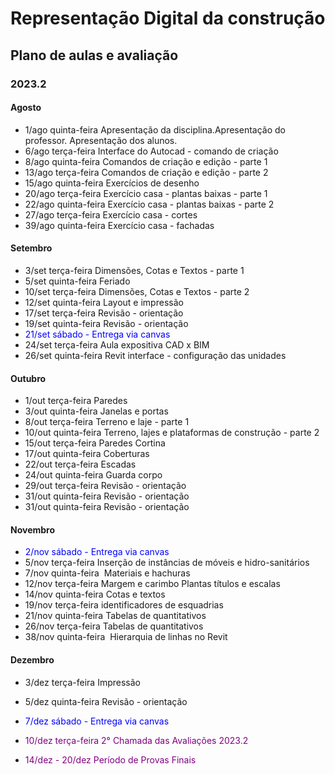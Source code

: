 # Representação Digital da construção
## Plano de aulas e avaliação

### 2023.2

#### Agosto

* 1/ago	    quinta-feira	Apresentação da disciplina.Apresentação do professor. Apresentação dos alunos.
* 6/ago	    terça-feira	    Interface do Autocad - comando de criação
* 8/ago	    quinta-feira	Comandos de criação e edição - parte 1
* 13/ago	terça-feira	    Comandos de criação e edição - parte 2
* 15/ago	quinta-feira	Exercícios de desenho
* 20/ago	terça-feira	    Exercício casa - plantas baixas - parte 1
* 22/ago	quinta-feira	Exercício casa - plantas baixas - parte 2
* 27/ago	terça-feira	    Exercício casa - cortes
* 39/ago	quinta-feira	Exercício casa - fachadas


#### Setembro

* 3/set	    terça-feira	Dimensões, Cotas e Textos - parte 1
* 5/set	    quinta-feira	Feriado 
* 10/set	terça-feira	Dimensões, Cotas e Textos - parte 2
* 12/set	quinta-feira	Layout e impressão
* 17/set	terça-feira	Revisão - orientação
* 19/set	quinta-feira	Revisão - orientação 
* <span style="color:blue">21/set    sábado - Entrega via canvas <!-- [edital AV1](./av1_edital_rdc.md) --></span>
* 24/set	terça-feira	Aula expositiva CAD x BIM
* 26/set	quinta-feira	Revit interface - configuração das unidades


#### Outubro

* 1/out	    terça-feira	    Paredes
* 3/out	    quinta-feira	Janelas e portas
* 8/out	    terça-feira	    Terreno e laje - parte 1
* 10/out	quinta-feira	Terreno, lajes e plataformas de construção - parte 2
* 15/out	terça-feira	    Paredes Cortina
* 17/out	quinta-feira	Coberturas
* 22/out	terça-feira	    Escadas
* 24/out	quinta-feira	Guarda corpo
* 29/out	terça-feira	    Revisão - orientação
* 31/out	quinta-feira	Revisão - orientação
* 31/out	quinta-feira	Revisão - orientação

#### Novembro

* <span style="color:blue"> 2/nov	sábado	- Entrega via canvas <!-- [avaliação Av2](./av2_edital_rdc.md) --></span>
* 5/nov	    terça-feira	    Inserção de instâncias de móveis e hidro-sanitários
* 7/nov	    quinta-feira	 Materiais e hachuras
* 12/nov	terça-feira	    Margem e carimbo Plantas títulos e escalas
* 14/nov	quinta-feira	Cotas e textos
* 19/nov	terça-feira	    identificadores de esquadrias
* 21/nov	quinta-feira	Tabelas de quantitativos
* 26/nov	terça-feira	    Tabelas de quantitativos
* 38/nov	quinta-feira	 Hierarquia de linhas no Revit

#### Dezembro

* 3/dez	    terça-feira	Impressão
* 5/dez	    quinta-feira	Revisão - orientação
*  <span style="color:blue">7/dez     sábado    - Entrega via canvas</span><!-- [Av3](./av3_edital_rdc.md) -->
* <span style="color:purple">10/dez	terça-feira	    2° Chamada das Avaliações 2023.2</span>

* <span style="color:purple">14/dez - 20/dez   Período de Provas Finais</span>

 
